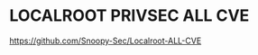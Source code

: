 LOCALROOT PRIVSEC ALL CVE
==========================
https://github.com/Snoopy-Sec/Localroot-ALL-CVE
